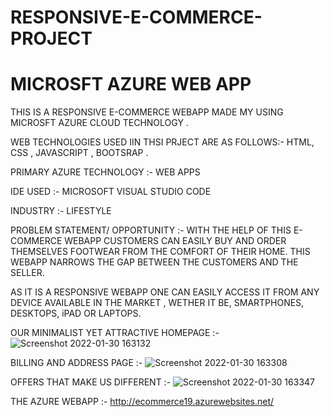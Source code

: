 # RESPONSIVE-E-COMMERCE-PROJECT

# MICROSFT AZURE WEB APP

THIS IS A RESPONSIVE E-COMMERCE  WEBAPP MADE MY USING MICROSFT AZURE CLOUD TECHNOLOGY .

WEB TECHNOLOGIES USED IIN THSI PRJECT ARE AS FOLLOWS:-
HTML, CSS , JAVASCRIPT , BOOTSRAP .

PRIMARY AZURE TECHNOLOGY :- WEB APPS

IDE USED :- MICROSOFT VISUAL STUDIO CODE 

INDUSTRY :- LIFESTYLE

PROBLEM STATEMENT/ OPPORTUNITY :- WITH THE HELP OF THIS E-COMMERCE WEBAPP CUSTOMERS CAN EASILY BUY AND ORDER THEMSELVES FOOTWEAR FROM THE COMFORT OF THEIR HOME. THIS WEBAPP NARROWS THE GAP BETWEEN THE CUSTOMERS AND THE SELLER.

AS IT IS A RESPONSIVE WEBAPP ONE CAN EASILY ACCESS IT FROM ANY DEVICE AVAILABLE IN THE MARKET , WETHER IT BE, SMARTPHONES, DESKTOPS, iPAD OR LAPTOPS.

OUR MINIMALIST YET ATTRACTIVE HOMEPAGE :- 
![Screenshot 2022-01-30 163132](https://user-images.githubusercontent.com/72143992/151697008-cf73eb07-7162-41d8-b07a-b89fd402ec90.png)

BILLING AND ADDRESS PAGE :- 
![Screenshot 2022-01-30 163308](https://user-images.githubusercontent.com/72143992/151697116-54261cd7-3b4c-4bbc-8baf-a1ce627ef18b.png)


OFFERS THAT MAKE US DIFFERENT :- 
![Screenshot 2022-01-30 163347](https://user-images.githubusercontent.com/72143992/151697079-fda6456d-9372-462d-ad9d-f305d2b34ab5.png)


THE AZURE WEBAPP :- http://ecommerce19.azurewebsites.net/
